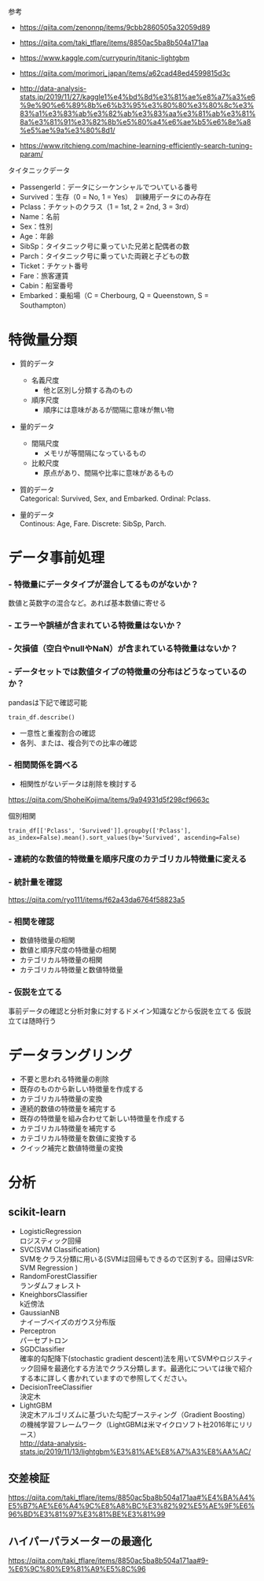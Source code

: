 参考
* https://qiita.com/zenonnp/items/9cbb2860505a32059d89
* https://qiita.com/taki_tflare/items/8850ac5ba8b504a171aa
* https://www.kaggle.com/currypurin/titanic-lightgbm
* https://qiita.com/morimori_japan/items/a62cad48ed4599815d3c

* http://data-analysis-stats.jp/2019/11/27/kaggle1%e4%bd%8d%e3%81%ae%e8%a7%a3%e6%9e%90%e6%89%8b%e6%b3%95%e3%80%80%e3%80%8c%e3%83%a1%e3%83%ab%e3%82%ab%e3%83%aa%e3%81%ab%e3%81%8a%e3%81%91%e3%82%8b%e5%80%a4%e6%ae%b5%e6%8e%a8%e5%ae%9a%e3%80%8d1/

* https://www.ritchieng.com/machine-learning-efficiently-search-tuning-param/

タイタニックデータ
* PassengerId：データにシーケンシャルでついている番号
* Survived：生存（0 = No, 1 = Yes）　訓練用データにのみ存在
* Pclass：チケットのクラス（1 = 1st, 2 = 2nd, 3 = 3rd）
* Name：名前
* Sex：性別
* Age：年齢
* SibSp：タイタニック号に乗っていた兄弟と配偶者の数
* Parch：タイタニック号に乗っていた両親と子どもの数
* Ticket：チケット番号
* Fare：旅客運賃
* Cabin：船室番号
* Embarked：乗船場（C = Cherbourg, Q = Queenstown, S = Southampton）



# 特微量分類

* 質的データ
    * 名義尺度
        * 他と区別し分類する為のもの
    * 順序尺度
        * 順序には意味があるが間隔に意味が無い物
* 量的データ
    * 間隔尺度
        * メモリが等間隔になっているもの
    * 比較尺度
        * 原点があり、間隔や比率に意味があるもの


* 質的データ  
Categorical: Survived, Sex, and Embarked. Ordinal: Pclass.
* 量的データ  
Continous: Age, Fare. Discrete: SibSp, Parch.


# データ事前処理

### - 特徴量にデータタイプが混合してるものがないか？  

数値と英数字の混合など。あれば基本数値に寄せる

### - エラーや誤植が含まれている特微量はないか？

### - 欠損値（空白やnullやNaN）が含まれている特微量はないか？

### - データセットでは数値タイプの特徴量の分布はどうなっているのか？  

pandasは下記で確認可能  

```
train_df.describe()
```

* 一意性と重複割合の確認
* 各列、または、複合列での比率の確認

### - 相関関係を調べる

* 相関性がないデータは削除を検討する

https://qiita.com/ShoheiKojima/items/9a94931d5f298cf9663c

個別相関
```
train_df[['Pclass', 'Survived']].groupby(['Pclass'], as_index=False).mean().sort_values(by='Survived', ascending=False)
```

### - 連続的な数値的特徴量を順序尺度のカテゴリカル特徴量に変える

### - 統計量を確認  
https://qiita.com/ryo111/items/f62a43da6764f58823a5

### - 相関を確認

* 数値特徴量の相関
* 数値と順序尺度の特徴量の相関
* カテゴリカル特徴量の相関
* カテゴリカル特徴量と数値特徴量

### - 仮説を立てる

事前データの確認と分析対象に対するドメイン知識などから仮説を立てる
仮説立ては随時行う

# データラングリング

* 不要と思われる特微量の削除
* 既存のものから新しい特徴量を作成する
* カテゴリカル特徴量の変換
* 連続的数値の特徴量を補完する
* 既存の特徴量を組み合わせて新しい特徴量を作成する
* カテゴリカル特徴量を補完する
* カテゴリカル特徴量を数値に変換する
* クイック補完と数値特徴量の変換

# 分析

## scikit-learn

* LogisticRegression  
ロジスティック回帰  
* SVC(SVM Classification)  
SVMをクラス分類に用いる(SVMは回帰もできるので区別する。回帰はSVR: SVM Regression )
* RandomForestClassifier  
ランダムフォレスト
* KneighborsClassifier  
k近傍法
* GaussianNB  
ナイーブベイズのガウス分布版
* Perceptron  
パーセプトロン
* SGDClassifier  
確率的勾配降下(stochastic gradient descent)法を用いてSVMやロジスティック回帰を最適化する方法でクラス分類します。最適化については後で紹介する本に詳しく書かれていますので参照してください。
* DecisionTreeClassifier  
決定木
* LightGBM  
決定木アルゴリズムに基づいた勾配ブースティング（Gradient Boosting）の機械学習フレームワーク（LightGBMは米マイクロソフト社2016年にリリース）  
http://data-analysis-stats.jp/2019/11/13/lightgbm%E3%81%AE%E8%A7%A3%E8%AA%AC/


## 交差検証

https://qiita.com/taki_tflare/items/8850ac5ba8b504a171aa#%E4%BA%A4%E5%B7%AE%E6%A4%9C%E8%A8%BC%E3%82%92%E5%AE%9F%E6%96%BD%E3%81%97%E3%81%BE%E3%81%99

## ハイパーパラメーターの最適化

https://qiita.com/taki_tflare/items/8850ac5ba8b504a171aa#9-%E6%9C%80%E9%81%A9%E5%8C%96


